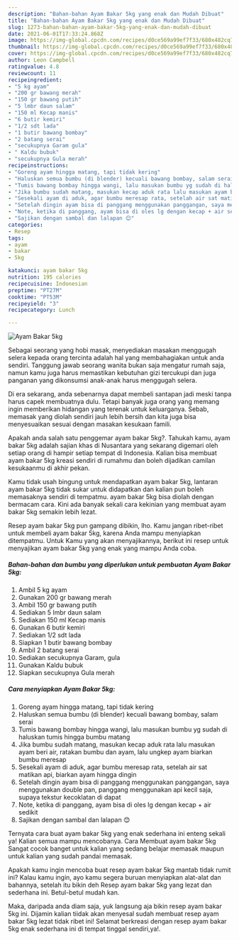 ```yaml
---
description: "Bahan-bahan Ayam Bakar 5kg yang enak dan Mudah Dibuat"
title: "Bahan-bahan Ayam Bakar 5kg yang enak dan Mudah Dibuat"
slug: 1273-bahan-bahan-ayam-bakar-5kg-yang-enak-dan-mudah-dibuat
date: 2021-06-01T17:33:24.868Z
image: https://img-global.cpcdn.com/recipes/d0ce569a99ef7f33/680x482cq70/ayam-bakar-5kg-foto-resep-utama.jpg
thumbnail: https://img-global.cpcdn.com/recipes/d0ce569a99ef7f33/680x482cq70/ayam-bakar-5kg-foto-resep-utama.jpg
cover: https://img-global.cpcdn.com/recipes/d0ce569a99ef7f33/680x482cq70/ayam-bakar-5kg-foto-resep-utama.jpg
author: Leon Campbell
ratingvalue: 4.8
reviewcount: 11
recipeingredient:
- "5 kg ayam"
- "200 gr bawang merah"
- "150 gr bawang putih"
- "5 lmbr daun salam"
- "150 ml Kecap manis"
- "6 butir kemiri"
- "1/2 sdt lada"
- "1 butir bawang bombay"
- "2 batang serai"
- "secukupnya Garam gula"
- " Kaldu bubuk"
- "secukupnya Gula merah"
recipeinstructions:
- "Goreng ayam hingga matang, tapi tidak kering"
- "Haluskan semua bumbu (di blender) kecuali bawang bombay, salam serai"
- "Tumis bawang bombay hingga wangi, lalu masukan bumbu yg sudah di haluskan tumis hingga bumbu matang"
- "Jika bumbu sudah matang, masukan kecap aduk rata lalu masukan ayam beri air, ratakan bumbu dan ayam, lalu ungkep ayam biarkan bumbu meresap"
- "Sesekali ayam di aduk, agar bumbu meresap rata, setelah air sat matikan api, biarkan ayam hingga dingin"
- "Setelah dingin ayam bisa di panggang menggunakan panggangan, saya menggunakan double pan, panggang menggunakan api kecil saja, supaya tekstur kecoklatan di dapat"
- "Note, ketika di panggang, ayam bisa di oles lg dengan kecap + air sedikit"
- "Sajikan dengan sambal dan lalapan 😊"
categories:
- Resep
tags:
- ayam
- bakar
- 5kg

katakunci: ayam bakar 5kg 
nutrition: 195 calories
recipecuisine: Indonesian
preptime: "PT27M"
cooktime: "PT53M"
recipeyield: "3"
recipecategory: Lunch

---
```



![Ayam Bakar 5kg](https://img-global.cpcdn.com/recipes/d0ce569a99ef7f33/680x482cq70/ayam-bakar-5kg-foto-resep-utama.jpg)

Sebagai seorang yang hobi masak, menyediakan masakan menggugah selera kepada orang tercinta adalah hal yang membahagiakan untuk anda sendiri. Tanggung jawab seorang  wanita bukan saja mengatur rumah saja, namun kamu juga harus memastikan kebutuhan gizi tercukupi dan juga panganan yang dikonsumsi anak-anak harus menggugah selera.

Di era  sekarang, anda sebenarnya dapat membeli santapan jadi meski tanpa harus capek membuatnya dulu. Tetapi banyak juga orang yang memang ingin memberikan hidangan yang terenak untuk keluarganya. Sebab, memasak yang diolah sendiri jauh lebih bersih dan kita juga bisa menyesuaikan sesuai dengan masakan kesukaan famili. 



Apakah anda salah satu penggemar ayam bakar 5kg?. Tahukah kamu, ayam bakar 5kg adalah sajian khas di Nusantara yang sekarang digemari oleh setiap orang di hampir setiap tempat di Indonesia. Kalian bisa membuat ayam bakar 5kg kreasi sendiri di rumahmu dan boleh dijadikan camilan kesukaanmu di akhir pekan.

Kamu tidak usah bingung untuk mendapatkan ayam bakar 5kg, lantaran ayam bakar 5kg tidak sukar untuk didapatkan dan kalian pun boleh memasaknya sendiri di tempatmu. ayam bakar 5kg bisa diolah dengan bermacam cara. Kini ada banyak sekali cara kekinian yang membuat ayam bakar 5kg semakin lebih lezat.

Resep ayam bakar 5kg pun gampang dibikin, lho. Kamu jangan ribet-ribet untuk membeli ayam bakar 5kg, karena Anda mampu menyiapkan ditempatmu. Untuk Kamu yang akan menyajikannya, berikut ini resep untuk menyajikan ayam bakar 5kg yang enak yang mampu Anda coba.

<!--inarticleads1-->

##### Bahan-bahan dan bumbu yang diperlukan untuk pembuatan Ayam Bakar 5kg:

1. Ambil 5 kg ayam
1. Gunakan 200 gr bawang merah
1. Ambil 150 gr bawang putih
1. Sediakan 5 lmbr daun salam
1. Sediakan 150 ml Kecap manis
1. Gunakan 6 butir kemiri
1. Sediakan 1/2 sdt lada
1. Siapkan 1 butir bawang bombay
1. Ambil 2 batang serai
1. Sediakan secukupnya Garam, gula
1. Gunakan  Kaldu bubuk
1. Siapkan secukupnya Gula merah




<!--inarticleads2-->

##### Cara menyiapkan Ayam Bakar 5kg:

1. Goreng ayam hingga matang, tapi tidak kering
1. Haluskan semua bumbu (di blender) kecuali bawang bombay, salam serai
1. Tumis bawang bombay hingga wangi, lalu masukan bumbu yg sudah di haluskan tumis hingga bumbu matang
1. Jika bumbu sudah matang, masukan kecap aduk rata lalu masukan ayam beri air, ratakan bumbu dan ayam, lalu ungkep ayam biarkan bumbu meresap
1. Sesekali ayam di aduk, agar bumbu meresap rata, setelah air sat matikan api, biarkan ayam hingga dingin
1. Setelah dingin ayam bisa di panggang menggunakan panggangan, saya menggunakan double pan, panggang menggunakan api kecil saja, supaya tekstur kecoklatan di dapat
1. Note, ketika di panggang, ayam bisa di oles lg dengan kecap + air sedikit
1. Sajikan dengan sambal dan lalapan 😊




Ternyata cara buat ayam bakar 5kg yang enak sederhana ini enteng sekali ya! Kalian semua mampu mencobanya. Cara Membuat ayam bakar 5kg Sangat cocok banget untuk kalian yang sedang belajar memasak maupun untuk kalian yang sudah pandai memasak.

Apakah kamu ingin mencoba buat resep ayam bakar 5kg mantab tidak rumit ini? Kalau kamu ingin, ayo kamu segera buruan menyiapkan alat-alat dan bahannya, setelah itu bikin deh Resep ayam bakar 5kg yang lezat dan sederhana ini. Betul-betul mudah kan. 

Maka, daripada anda diam saja, yuk langsung aja bikin resep ayam bakar 5kg ini. Dijamin kalian tiidak akan menyesal sudah membuat resep ayam bakar 5kg lezat tidak ribet ini! Selamat berkreasi dengan resep ayam bakar 5kg enak sederhana ini di tempat tinggal sendiri,ya!.


